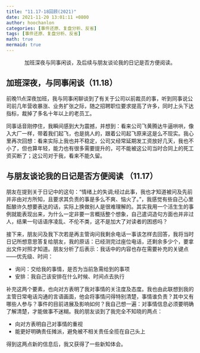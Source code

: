 ```yaml
---
title: "11.17-18回顾(2021)"
date: 2021-11-20 13:01:11 +0800
author: hoochanlon
categories: [事件还原、复盘分析、反省]
tags: [事件还原、复盘分析、反省]
math: true
mermaid: true
---
```


<p style="text-align:center">加班深夜与同事闲谈，及后续与朋友谈论我的日记是否方便阅读。</p>  <!-- more -->

## 加班深夜，与同事闲谈（11.18）

前晚11点深夜加班，我与同事闲聊谈到了有关于公司以前裁员的事，听到同事说公司前几年营收暴涨、业务扩张之际，随之招聘职位要求提高了许多，同时上头下达指标，裁掉了多名十年以上的老员工。

同事话音刚停住，我瞬间感到大为震撼，并想到：看来公司飞黄腾达牛逼哄哄，像入大厂一样，带着我们起飞，也是挑人的，跟着公司起飞原来这是么不现实。我心里再次回想：看来实际上我也并不稳定，公司又经常延期发工资放好几天，我也不小了，但也算年轻，能力也有很多需要提升的，可不能被这公司当时合同上的死工资买断了；这公司对于我，看来不能久留。

## 与朋友谈论我的日记是否方便阅读 （11.17）

朋友在提到关于日记中的这句：“情绪上的失调;经过此事，我也才知道被问及先前并非由对方所知，且要求其负责的事是多么不爽、恼火了。”，我感觉有些自己心里酝酿许久想要表达的话，实际上换做别人是很难理解的。其实我用一个活生生的事例就能表现出来，为什么一定非要一言概括整个想象，自己遣词造句方面也并非过人，结果一句话语序凌乱、不伦不类，这不是加大了对读者的困惑吗？

接下来，朋友问及我下次若是再主管询问我剩余电话一事该怎样去回答，我将当时日记所想意思答复给朋友，我的原话：已经测完过座位电话，还剩余多少个，要拿出文件对照才知道。朋友分析了后表示：我话中的内容也存在需要补充的关键点——优先级、时间：

* 询问：交给我的事情，是否为当前急需给到的事项
* 安排：我自己该安排在什么时候、时间点去执行

补充这两个要素，也向对方表明了我对事情的关注度及态度。我也由此联想到我的主管日常电话沟通的言语画面，他会将事情问得特别清楚，事情谁负责？其中又有哪些人参与？事件的目前进展及影响如何？我自己想一遍：对事情信息必须要明确了解清楚，才能做事不迷糊。我的朋友谈到了我完全不知晓的两点：

* 向对方表明自己对事情的重视
* 能更好明确责任摊派，避免被不相关责任全揽在自己头上

得到这两点新的信息后，我又获得了一些新知体会。
